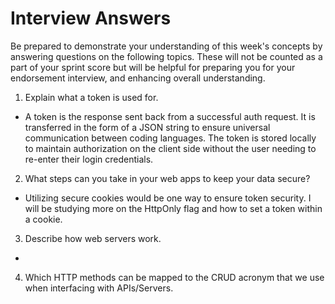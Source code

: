 # Interview Answers
Be prepared to demonstrate your understanding of this week's concepts by answering questions on the following topics. These will not be counted as a part of your sprint score but will be helpful for preparing you for your endorsement interview, and enhancing overall understanding.


1. Explain what a token is used for.
- A token is the response sent back from a successful auth request. It is transferred in the form of a JSON string to ensure universal communication between coding languages. The token is stored locally to maintain authorization on the client side without the user needing to re-enter their login credentials.

2. What steps can you take in your web apps to keep your data secure?
- Utilizing secure cookies would be one way to ensure token security. I will be studying more on the HttpOnly flag and how to set a token within a cookie.

3. Describe how web servers work.
- 

4. Which HTTP methods can be mapped to the CRUD acronym that we use when interfacing with APIs/Servers.